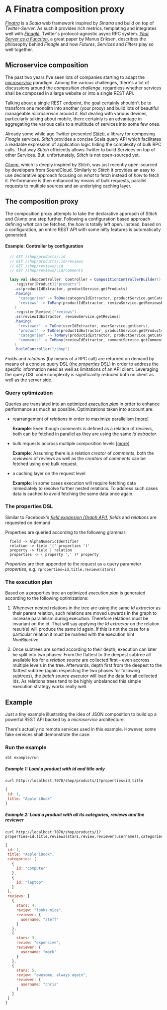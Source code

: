 # A Finatra composition proxy

[*Finatra*](http://finatra.info/) is a *Scala* web framework inspired by *Sinatra* and build on top of *Twitter-Server*.
As such it provides rich metrics, templating and integrates well with [*Finagle*](https://twitter.github.io/finagle/), Twitter's protocol-agnostic async RPC system.
[*Your Server as a Function*](http://monkey.org/~marius/funsrv.pdf), a great paper by Marius Eriksen, describes the philosophy behind *Finagle* and how *Futures*, *Services* and *Filters* play so well together.

## Microservice composition

The past two years I've seen lots of companies starting to adapt the [*microservice*](http://martinfowler.com/articles/microservices.html) paradigm.
Among the various challenges, there's a lot of discussions around the *composition challenge*, regardless whether services shall be composed in a large website or into a single REST API.

Talking about a single REST endpoint, the goal certainly shouldn't be to transform one monolith into another (your proxy) and build lots of beautiful manageable *microservice* around it.
But dealing with various devices, particularly talking about mobile, there certainly is an advantage in aggregating the various calls to a multitude of services into some few ones.

Already some while ago Twitter presented [*Stitch*](https://www.youtube.com/watch?v=VVpmMfT8aYw), a library for composing *Finagle* services.
*Stitch* provides a concise Scala query API which facilitates a readable expression of application logic hiding the complexity of bulk RPC calls.
That way *Stitch* efficiently allows Twitter to build Services on top of other Services. But, unfortunately, *Stitch* is not open-sourced yet.

[*Clump*](http://getclump.io/), which is deeply inspired by *Stitch*, was just recently open-sourced by developers from SoundCloud.
Similarly to *Stitch* it provides an easy to use declarative approach focusing on *what* to fetch instead of *how* to fetch it.
Performance is then enhanced by means of bulk requests, parallel requests to multiple sources and an underlying caching layer.


## The composition proxy

The composition proxy attempts to take the declarative approach of *Stitch* and *Clump* one step further.
Following a configuration based approach defining *what* can be fetched, the *how* is totally left open.
Instead, based on a configuration, an entire REST API with some nifty features is automatically generated.

#### Example: Controller by configuration

```scala
  // GET /shop/products/:id
  // GET /shop/products/:id/reviews
  // GET /shop/reviews/:id
  // GET /shop/reviews/:id/comments

  lazy val shopController: Controller = CompositionControllerBuilder()
    .register[Product]("products")
    .as(productIdExtractor, productService.getProducts)
    .having(
      "categories" -> ToOne(categoryIdExtractor, productService.getCategories, Array),
      "reviews" -> ToMany(productIdExtractor, reviewService.getReviewsByProduct)
    )
    .register[Review]("reviews")
    .as(reviewIdExtractor, reviewService.getReviews)
    .having(
      "reviewer" -> ToOne(userIdExtractor, userService.getUsers),
      "product" -> ToOne(productIdExtractor, productService.getProducts),
      "categories" -> ToMany(productIdExtractor, productService.getCategoriesByProduct),
      "comments" -> ToMany(reviewIdExtractor, commentService.getCommentsByReview)
    )
    .buildController("/shop")
```

*Fields* and *relations* (by means of a RPC call) are returned on demand by means of a concise query DSL ([the *properties* DSL](#the-properties-dsl)) in order to address the specific information need as well as limitations of an API client. Leveraging the query DSL code complexity is significantly reduced both on client as well as the server side.

### Query optimization

Queries are translated into an optimized [*execution plan*](#the-execution-plan) in order to enhance performance as much as possible. Optimizations taken into account are:

- rearrangement of *relations* in order to maximize parallelism [[more]](#the-execution-plan)
 
  **Example**: Even though *comments* is defined as a relation of *reviews*, both can be fetched in parallel as they are using the same *Id extractor*.

- bulk requests accross multiple composition levels [[more]](#the-execution-plan)
  
  **Example**: Assuming there is a relation *creator* of *comments*, both the *reviewers* of *reviews* as well as the *creators* of *comments* can be fetched using one bulk request.

- a caching layer on the request level
  
  **Example**: In some cases execution will require fetching data immediately to resolve further nested relations. To address such cases data is cached to avoid fetching the same data once again. 

### The properties DSL

Similar to Facebook's [*field expansion (Graph API)*](https://developers.facebook.com/docs/graph-api/using-graph-api/#fieldexpansion), *fields* and *relations* are requested on demand.

Properties are queried according to the following grammar:

```
  field -> AlphaNumericIdentifier
  relation -> field '(' properties ')' 
  property -> field | relation
  properties -> ( property ',' )* property
```

*Properties* are then appended to the request as a query parameter *properties*, e.g. `?properties=id,title,reviews(stars)`

### The execution plan

Based on a properties tree an optimized *execution plan* is generated according to the following optimizations:

1. Whenever nested relations in the tree are using the same *Id extractor* as their parent relation,
   such relations are moved upwards in the graph to increase parallelism during execution.
   Therefore relations must be invariant on the id. That will say applying the *Id extractor* on the relation result(s) will produce the same Id again.
   If this is not the case for a particular relation it must be marked with the execution hint *NonBijective*.

2. Once subtrees are sorted according to their depth, execution can later be split into two phases:
   From the flattest to the deepest subtree all available Ids for a *relation source* are collected first - even accross multiple levels in the tree.
   Afterwards, depth first from the deepest to the flattest subtree (again respecting the two phases for following subtrees),
   the *batch source executor* will load the data for all collected Ids.
   As relations trees tend to be highly unbalanced this simple execution strategy works really well.


## Example

Just a tiny example illustrating the idea of JSON composition to build up a powerful REST API backed by a *microservice* architecture.

There's actually no remote services used in this example. However, some fake services shall demonstrate the case.

### Run the example

```sbt example/run```

##### Example 1: Load a product with id and title only<br>

```
curl http://localhost:7070/shop/products/1?properties=id,title
```

```javascript
{
 id: 1,
 title: "Apple iBook"
}
```

##### Example 2: Load a product with all its categories, reviews and the reviewer<br>
 
```
curl http://localhost:7070/shop/products/1?properties=id,title,reviews(stars,review,reviewer(username)),categories(id)
```

```javascript
{
 id: 1,
 title: "Apple iBook",
 categories: [
   {
     id: "computer"
   },
   {
     id: "laptop"
   }
 ],
 reviews: [
   {
     stars: 4,
     review: "looks nice",
     reviewer: {
       username: "steff"
     }
   },
   {
     stars: 3,
     review: "expensive",
     reviewer: {
       username: "mark"
     }
   },
   {
     stars: 5,
     review: "awesome, always again",
     reviewer: {
       username: "chris"
     }
   }
 ]
}
```
